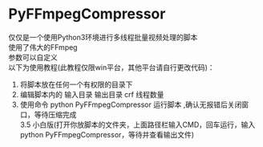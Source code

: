 # PyFFmpegCompressor
仅仅是一个使用Python3环境进行多线程批量视频处理的脚本  
使用了伟大的FFmpeg  
参数可以自定义  
以下为使用教程(此教程仅限win平台，其他平台请自行更改代码)：  
1. 将脚本放在任何一个有权限的目录下  
2. 编辑脚本内的 输入目录 输出目录 crf 线程数量  
3. 使用命令 python PyFFmpegCompressor 运行脚本 ,确认无报错后关闭窗口，等待压缩完成  
3.5 小白版(打开你放脚本的文件夹，上面路径栏输入CMD，回车运行，输入python PyFFmpegCompressor，等待并查看输出文件)  
